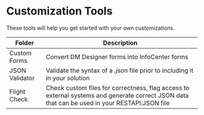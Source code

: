 # Customization Tools
These tools will help you get started with your own customizations.

| Folder            | Description |
| ----------------- | ------------ |
| Custom Forms      | Convert DM Designer forms into InfoCenter forms |
| JSON Validator    | Validate the syntax of a *.json* file prior to including it in your solution |
| Flight Check		| Check custom files for correctness, flag access to external systems and generate correct JSON data that can be used in your RESTAPI.JSON file |